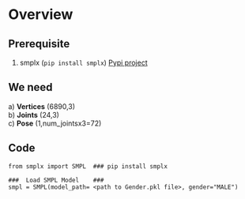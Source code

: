 # Overview

## Prerequisite
1. smplx (``` pip install smplx ```)  [Pypi project](https://pypi.org/project/smplx/)

## We need 
a) **Vertices** (6890,3)  <br>
b) **Joints**  (24,3) <br>
c) **Pose** (1,num_jointsx3=72) <br>
## Code
```
from smplx import SMPL  ### pip install smplx

###  Load SMPL Model    ### 
smpl = SMPL(model_path= <path to Gender.pkl file>, gender="MALE")

```
